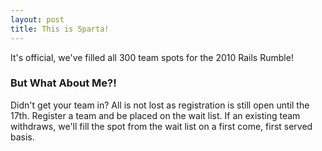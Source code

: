 ```yaml
---
layout: post
title: This is Sparta!
---
```


It's official, we've filled all 300 team spots for the 2010 Rails Rumble!

### But What About Me?!

Didn't get your team in? All is not lost as registration is still open until the 17th. Register a team and be placed on the wait list. If an existing team withdraws, we'll fill the spot from the wait list on a first come, first served basis.
